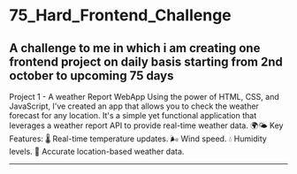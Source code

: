 # 75_Hard_Frontend_Challenge
A challenge to me in which i am creating one frontend project on daily basis starting from 2nd october to upcoming 75 days
--------------------------------------------------------------------------------------------------------------------------------------------------------------------------------
Project 1 - A weather Report WebApp
Using the power of HTML, CSS, and JavaScript, I've created an app that allows you to check the weather forecast for any location. It's a simple yet functional application that leverages a weather report API to provide real-time weather data. 🌍🌤️
Key Features:
🌡️ Real-time temperature updates.
🌬️ Wind speed.
💧 Humidity levels.
📍 Accurate location-based weather data.

--------------------------------------------------------------------------------------------------------------------------------------------------------------------------------
